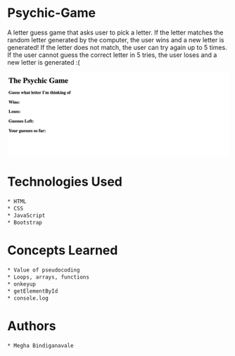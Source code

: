 # Psychic-Game
A letter guess game that asks user to pick a letter. If the letter matches the random letter generated by the computer, the user wins and a new letter is generated! If the letter does not match, the user can try again up to 5 times. If the user cannot guess the correct letter in 5 tries, the user loses and a new letter is generated :( 

![site-image](assests/images/site-image.png)

# Technologies Used 
    * HTML 
    * CSS
    * JavaScript 
    * Bootstrap 

# Concepts Learned
    * Value of pseudocoding
    * Loops, arrays, functions
    * onkeyup 
    * getElementById 
    * console.log

# Authors 
    * Megha Bindiganavale 
